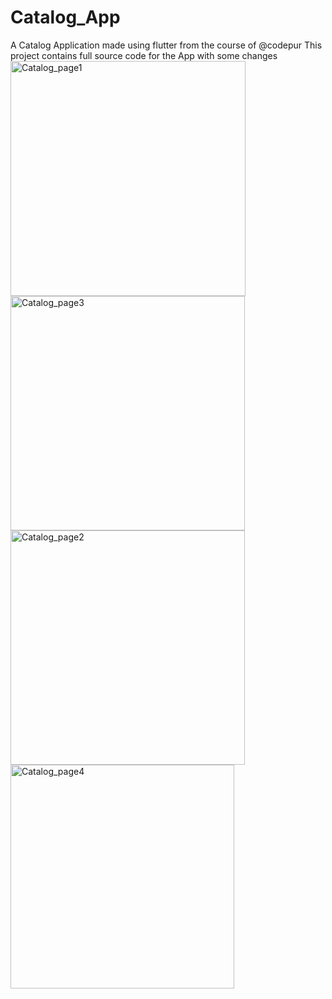 # Catalog_App
A Catalog Application made using flutter from the course of @codepur This project contains full source code for the App with some changes
<img width="376" alt="Catalog_page1" src="https://user-images.githubusercontent.com/71835085/147670589-0e54cb93-d712-46a5-a6c8-cc7efa9357a6.png">
<img width="375" alt="Catalog_page3" src="https://user-images.githubusercontent.com/71835085/147670596-6c5c98a6-2d8f-401a-8b9e-a107cfc5fda7.png">
<img width="375" alt="Catalog_page2" src="https://user-images.githubusercontent.com/71835085/147670605-201a2215-d510-40db-99c8-49ddf19b345b.png">
<img width="358" alt="Catalog_page4" src="https://user-images.githubusercontent.com/71835085/147670607-392a7e41-c941-4242-b54f-558b0db74ceb.png">
